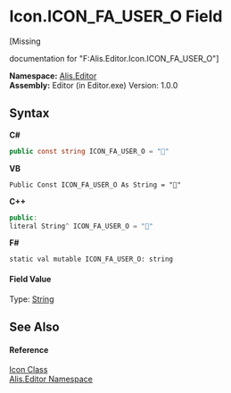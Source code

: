 # Icon.ICON_FA_USER_O Field
 

\[Missing <summary> documentation for "F:Alis.Editor.Icon.ICON_FA_USER_O"\]

**Namespace:**&nbsp;<a href="b150ade4-39de-a232-5f06-d3cdc1b2c538">Alis.Editor</a><br />**Assembly:**&nbsp;Editor (in Editor.exe) Version: 1.0.0

## Syntax

**C#**<br />
``` C#
public const string ICON_FA_USER_O = ""
```

**VB**<br />
``` VB
Public Const ICON_FA_USER_O As String = ""
```

**C++**<br />
``` C++
public:
literal String^ ICON_FA_USER_O = ""
```

**F#**<br />
``` F#
static val mutable ICON_FA_USER_O: string
```


#### Field Value
Type: <a href="https://docs.microsoft.com/dotnet/api/system.string" target="_blank">String</a>

## See Also


#### Reference
<a href="cc0f883c-67f8-f772-c6d7-a60b129f22a7">Icon Class</a><br /><a href="b150ade4-39de-a232-5f06-d3cdc1b2c538">Alis.Editor Namespace</a><br />
